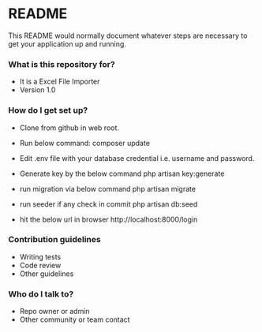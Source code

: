 # README #

This README would normally document whatever steps are necessary to get your application up and running.

### What is this repository for? ###

* It is a Excel File Importer
* Version 1.0

### How do I get set up? ###

* Clone from github in web root.

* Run below command:
      composer update

* Edit .env file with your database credential i.e. username and password.

* Generate key by the below command
      php artisan key:generate

* run migration via below command
      php artisan migrate

* run seeder if any check in commit
      php artisan db:seed      

* hit the below url in browser
      http://localhost:8000/login

### Contribution guidelines ###

* Writing tests
* Code review
* Other guidelines

### Who do I talk to? ###

* Repo owner or admin
* Other community or team contact